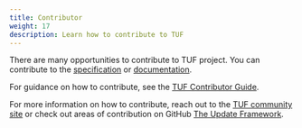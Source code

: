 ```yaml
---
title: Contributor
weight: 17
description: Learn how to contribute to TUF
---
```


There are many opportunities to contribute to TUF project. You can contribute to
the [specification](/specification/) or [documentation](/docs/).

For guidance on how to contribute, see the
[TUF Contributor Guide](https://github.com/theupdateframework/community/blob/main/CONTRIBUTING.md).

For more information on how to contribute, reach out to the
[TUF community site](/community/) or check out areas of contribution on GitHub
[The Update Framework](https://github.com/theupdateframework).
